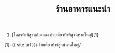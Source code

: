 ﻿---
layout: page
show_meta: false
title: "ร้านอาหารแนะนำ"
subheadline: "A Step-by-Step Guide"
description: "This step-by-step guide helps you to customize Feeling Responsive to your needs."
header:
   image_fullwidth: "header_hatyairoiroi"
permalink: "/ร้านอาหารแนะนำ/"
---
1. [โคตรท้าพิสูจน์ต้องลอง ก๋วยเตี๋ยวท้าพิสูจน์หาดใหญ่][1] 




 [1]: {{ site.url }}/ก๋วยเตี๋ยวท้าพิสูจน์หาดใหญ่/
